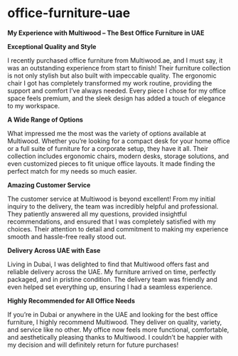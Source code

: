 # office-furniture-uae

**My Experience with Multiwood – The Best Office Furniture in UAE**

**Exceptional Quality and Style**

I recently purchased office furniture from Multiwood.ae, and I must say, it was an outstanding experience from start to finish! Their furniture collection is not only stylish but also built with impeccable quality. The ergonomic chair I got has completely transformed my work routine, providing the support and comfort I’ve always needed. Every piece I chose for my office space feels premium, and the sleek design has added a touch of elegance to my workspace.

**A Wide Range of Options**

What impressed me the most was the variety of options available at Multiwood. Whether you’re looking for a compact desk for your home office or a full suite of furniture for a corporate setup, they have it all. Their collection includes ergonomic chairs, modern desks, storage solutions, and even customized pieces to fit unique office layouts. It made finding the perfect match for my needs so much easier.

**Amazing Customer Service**

The customer service at Multiwood is beyond excellent! From my initial inquiry to the delivery, the team was incredibly helpful and professional. They patiently answered all my questions, provided insightful recommendations, and ensured that I was completely satisfied with my choices. Their attention to detail and commitment to making my experience smooth and hassle-free really stood out.

**Delivery Across UAE with Ease**

Living in Dubai, I was delighted to find that Multiwood offers fast and reliable delivery across the UAE. My furniture arrived on time, perfectly packaged, and in pristine condition. The delivery team was friendly and even helped set everything up, ensuring I had a seamless experience.

**Highly Recommended for All Office Needs**

If you’re in Dubai or anywhere in the UAE and looking for the best office furniture, I highly recommend Multiwood. They deliver on quality, variety, and service like no other. My office now feels more functional, comfortable, and aesthetically pleasing thanks to Multiwood. I couldn’t be happier with my decision and will definitely return for future purchases!
